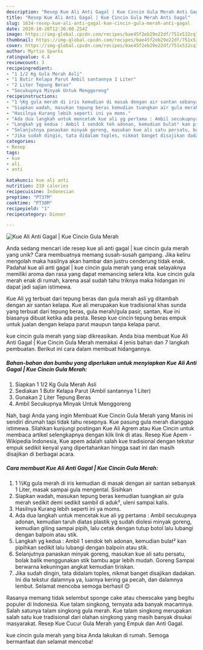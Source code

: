 ```yaml
---
description: "Resep Kue Ali Anti Gagal | Kue Cincin Gula Merah Anti Gagal"
title: "Resep Kue Ali Anti Gagal | Kue Cincin Gula Merah Anti Gagal"
slug: 1634-resep-kue-ali-anti-gagal-kue-cincin-gula-merah-anti-gagal
date: 2020-10-20T12:36:08.254Z
image: https://img-global.cpcdn.com/recipes/bae45f2eb29e22df/751x532cq70/kue-ali-anti-gagal-kue-cincin-gula-merah-foto-resep-utama.jpg
thumbnail: https://img-global.cpcdn.com/recipes/bae45f2eb29e22df/751x532cq70/kue-ali-anti-gagal-kue-cincin-gula-merah-foto-resep-utama.jpg
cover: https://img-global.cpcdn.com/recipes/bae45f2eb29e22df/751x532cq70/kue-ali-anti-gagal-kue-cincin-gula-merah-foto-resep-utama.jpg
author: Myrtie Sparks
ratingvalue: 4.4
reviewcount: 3
recipeingredient:
- "1 1/2 Kg Gula Merah Asli"
- "1 Butir Kelapa Parut Ambil santannya 1 Liter"
- "2 Liter Tepung Beras"
- "Secukupnya Minyak Untuk Menggoreng"
recipeinstructions:
- "1 ½Kg gula merah di iris kemudian di masak dengan air santan sebanyak 1 Liter, masak sampai gula mengental. Sisihkan"
- "Siapkan wadah, masukan tepung beras kemudian tuangkan air gula merah sedikit demi sedikit sambil di aduk², uleni sampai kalis."
- "Hasilnya Kurang lebih seperti ini ya moms."
- "Ada dua langkah untuk mencetak kue ali yg pertama : Ambil secukupnya adonan, kemudian taruh diatas plastik yg sudah diolesi minyak goreng, kemudian giling sampai pipih, lalu cetak dengan tutup botol lalu lubangi dengan balpoin atau stik."
- "Langkah yg kedua : Ambil 1 sendok teh adonan, kemudian bulat² kan pipihkan sedikit lalu lubangi dengan balpoin atau stik."
- "Selanjutnya panaskan minyak goreng, masukan kue ali satu persatu, bolak balik menggunakan stik bambu agar lebih mudah. Goreng Sampai berwarna kekuningan angkat kemudian tiriskan."
- "Jika sudah dingin, tata didalam toples, nikmat banget disajikan dadakan. Ini dia tekstur dalamnya ya, luarnya kering ga pecah, dan dalamnya lembut. Selamat mencoba semoga berhasil 😊"
categories:
- Resep
tags:
- kue
- ali
- anti

katakunci: kue ali anti 
nutrition: 219 calories
recipecuisine: Indonesian
preptime: "PT37M"
cooktime: "PT30M"
recipeyield: "1"
recipecategory: Dinner

---
```



![Kue Ali Anti Gagal | Kue Cincin Gula Merah](https://img-global.cpcdn.com/recipes/bae45f2eb29e22df/751x532cq70/kue-ali-anti-gagal-kue-cincin-gula-merah-foto-resep-utama.jpg)

Anda sedang mencari ide resep kue ali anti gagal | kue cincin gula merah yang unik? Cara membuatnya memang susah-susah gampang. Jika keliru mengolah maka hasilnya akan hambar dan justru cenderung tidak enak. Padahal kue ali anti gagal | kue cincin gula merah yang enak selayaknya memiliki aroma dan rasa yang dapat memancing selera kita.
 kue cincin gula merah enak di rumah, karena asal sudah tahu triknya maka hidangan ini dapat jadi sajian istimewa.

Kue Ali yg terbuat dari tepung beras dan gula merah asli yg ditambah dengan air santan kelapa. Kue ali merupakan kue tradisional khas sunda yang terbuat dari tepung beras, gula merah/gula pasir, santan, Kue ini biasanya dibuat ketika ada pesta. Resep kue cincin tepung beras empuk untuk jualan dengan kelapa parut maupun tanpa kelapa parut.


 kue cincin gula merah yang siap dikreasikan. Anda bisa membuat Kue Ali Anti Gagal | Kue Cincin Gula Merah memakai 4 jenis bahan dan 7 langkah pembuatan. Berikut ini cara dalam membuat hidangannya.

<!--inarticleads1-->

##### Bahan-bahan dan bumbu yang diperlukan untuk menyiapkan Kue Ali Anti Gagal | Kue Cincin Gula Merah:

1. Siapkan 1 1/2 Kg Gula Merah Asli
1. Sediakan 1 Butir Kelapa Parut (Ambil santannya 1 Liter)
1. Gunakan 2 Liter Tepung Beras
1. Ambil Secukupnya Minyak Untuk Menggoreng


Nah, bagi Anda yang ingin Membuat Kue Cincin Gula Merah yang Manis ini sendiri dirumah tapi tidak tahu resepnya. Kue pasung gula merah dianggap istimewa. Silahkan kunjungi postingan Kue Ali Agrem atau Kue Cincin untuk membaca artikel selengkapnya dengan klik link di atas. Resep Kue Apem - Wikipedia Indonesia, Kue apem adalah salah kue tradisional dengan tekstur empuk sedikit kenyal yang dipertahankan hingga saat ini dan masih disajikan di berbagai acara. 

<!--inarticleads2-->

##### Cara membuat Kue Ali Anti Gagal | Kue Cincin Gula Merah:

1. 1 ½Kg gula merah di iris kemudian di masak dengan air santan sebanyak 1 Liter, masak sampai gula mengental. Sisihkan
1. Siapkan wadah, masukan tepung beras kemudian tuangkan air gula merah sedikit demi sedikit sambil di aduk², uleni sampai kalis.
1. Hasilnya Kurang lebih seperti ini ya moms.
1. Ada dua langkah untuk mencetak kue ali yg pertama : Ambil secukupnya adonan, kemudian taruh diatas plastik yg sudah diolesi minyak goreng, kemudian giling sampai pipih, lalu cetak dengan tutup botol lalu lubangi dengan balpoin atau stik.
1. Langkah yg kedua : Ambil 1 sendok teh adonan, kemudian bulat² kan pipihkan sedikit lalu lubangi dengan balpoin atau stik.
1. Selanjutnya panaskan minyak goreng, masukan kue ali satu persatu, bolak balik menggunakan stik bambu agar lebih mudah. Goreng Sampai berwarna kekuningan angkat kemudian tiriskan.
1. Jika sudah dingin, tata didalam toples, nikmat banget disajikan dadakan. Ini dia tekstur dalamnya ya, luarnya kering ga pecah, dan dalamnya lembut. Selamat mencoba semoga berhasil 😊


Rasanya memang tidak selembut sponge cake atau cheescake yang begitu populer di Indonesia. Kue talam singkong, ternyata ada banyak macamnya. Salah satunya talam singkong gula merah. Kue talam singkong merupakan salah satu kue tradisional dari olahan singkong yang masih banyak disukai masyarakat. Resep Kue Cucur Gula Merah yang Empuk dan Anti Gagal. 

 kue cincin gula merah yang bisa Anda lakukan di rumah. Semoga bermanfaat dan selamat mencoba!
